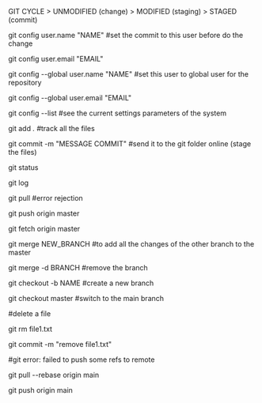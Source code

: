 GIT CYCLE > UNMODIFIED (change) > MODIFIED (staging) > STAGED (commit)

git config user.name "NAME" #set the commit to this user before do the change

git config user.email "EMAIL"

git config --global user.name "NAME" #set this user to global user for the repository

git config --global user.email "EMAIL"

git config --list #see the current settings parameters of the system

git add *.* #track all the files

git commit -m "MESSAGE COMMIT" #send it to the git folder online (stage the files)

git status

git log

git pull #error rejection

git push origin master

git fetch origin master

git merge NEW_BRANCH #to add all the changes of the other branch to the master

git merge -d BRANCH #remove the branch

git checkout -b NAME #create a new branch

git checkout master #switch to the main branch

#delete a file

git rm file1.txt

git commit -m "remove file1.txt"

#git error: failed to push some refs to remote

git pull --rebase origin main

git push origin main
